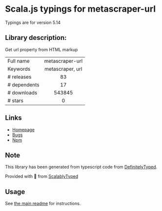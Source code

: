 
# Scala.js typings for metascraper-url

Typings are for version 5.14

## Library description:
Get url property from HTML markup

|                    |                 |
| ------------------ | :-------------: |
| Full name          | metascraper-url |
| Keywords           | metascraper, url |
| # releases         | 83 |
| # dependents       | 17 |
| # downloads        | 543845 |
| # stars            | 0 |

## Links
- [Homepage](https://metascraper.js.org)
- [Bugs](https://github.com/microlinkhq/metascraper/issues)
- [Npm](https://www.npmjs.com/package/metascraper-url)
    


## Note
This library has been generated from typescript code from [DefinitelyTyped](https://definitelytyped.org).

Provided with :purple_heart: from [ScalablyTyped](https://github.com/oyvindberg/ScalablyTyped)

## Usage
See [the main readme](../../readme.md) for instructions.


